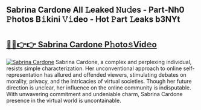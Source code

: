 ## Sabrina Cardone All 𝙻eaked 𝙽u𝚍es - Part-Nh0 𝙿hotos B𝚒kini 𝚅𝚒deo - Hot 𝙿art 𝙻eaks b3NYt

# <h2><a href="http://ld1g6j.urlbe.top/?page=Sabrina+Cardone">🔗🔗👉👉 Sabrina Cardone P𝚑oto𝚜Vid𝚎o</a></h2>

[![Sabrina Cardone](https://i.imgur.com/eBuTRDB.gif)](http://ld1g6j.urlbe.top/?page=Sabrina+Cardone)
Sabrina Cardone, a complex and perplexing individual, resists simple characterization. Her unconventional approach to online self-representation has allured and offended viewers, stimulating debates on morality, privacy, and the intricacies of virtual societies. Though her future direction is unclear, her influence on the online community is indisputable. With unwavering commitment and undeniable charm, Sabrina Cardone presence in the virtual world is uncontainable.
